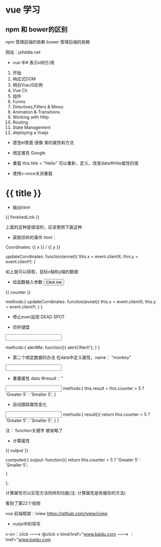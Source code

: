 # vue 学习

## npm 和 bower的区别

npm 管理前端的依赖
bower 管理后端的依赖

网站：jsfiddle.net


+ vue 中# 表示id的引用

1. 开始
2. 响应式DOM
3. 明白VueJS实例
4. Vue Cli
5. 组件
6. Forms
7. Directives,Filters & Minxs
8. Animation & Transitions
9. Working with Http
10. Routing
11. State Management
12. deploying a Vuejs


+ 感觉el里面 很像 类的属性和方法


+ 绑定属性
<a v-bind:href="link">Google</a>  

+ 重载
this.title = "Hello"
可以重新，定义，改变data中title属性的值

+ 使用v-once关闭重载
<h1 v-once>{{ title }}</h1>


+ 输出html
<p>{{ finishedLink }}</p>

上面的这种是错误的，应该使用下面这种

+ 获取侦听的事件
html：
<p v-on:mousemove="updateCorrdinates">Coordinates: {{ x }} / {{ y }}</p>


updateCorrdinates: function(evnet){
this.x = event.clientX;
this.y = event.clientY;
}

如上就可以获取，鼠标x轴和y轴的数据

+ 给函数输入参数
<button v-on:click="increase(2, $event)">Click me</button>
<p>{{ counter }}</p>
methods:{
    updateCorrdinates: function(evnet){
    this.x = event.clientX;
    this.y = event.clientY;
    }
}

+ 停止even监控
<span v-on:mousemove.stop="">DEAD SPOT </span>

+ 侦听键盘
<input type="text" v-on:keyup.enter.space="alertMe">

methods:{
    alertMe: function(){
      	alert('Alert!');
    }
}

+ 第二个绑定数据的办法
在data中定义属性，name： "monkey"

<input type="text" v-model="name">


+ 重置属性
data 中result：''
<input type="text" v-model="result">
methods:{
      this.result = this.counter > 5 ? 'Greater 5' : 'Smaller 5';
}


+ 自动跟踪属性变化
<input type="text" v-model="result()">
methods:{
    result(){
    	return this.counter > 5 ? 'Greater 5' : 'Smaller 5';
    }
}

注： function关键字 被省略了

+ 计算属性
<p>{{ output }}</p>

  computed:{
  	output: function(){
    	    return this.counter > 5 ? 'Greater 5' : 'Smaller 5';

    }
  },

计算属性可以实现方法同样的功能(注: 计算属性是有缓存的方法)

看到了第22个视频

vue 前端框架：iview
https://github.com/iview/iview

+ vuejs中的简写

v-on：click  ---> @click
v-bind:href="www.baidu.com  ---> ：href="www.baidu.com